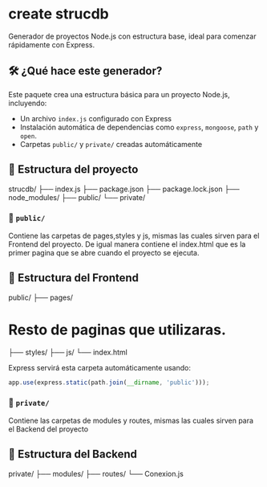 # create strucdb

Generador de proyectos Node.js con estructura base, ideal para comenzar rápidamente con Express.

## 🛠 ¿Qué hace este generador?

Este paquete crea una estructura básica para un proyecto Node.js, incluyendo:

- Un archivo `index.js` configurado con Express
- Instalación automática de dependencias como `express`, `mongoose`, `path` y `open`.
- Carpetas `public/` y `private/` creadas automáticamente

## 📁 Estructura del proyecto

strucdb/
├── index.js
├── package.json
├── package.lock.json
├── node_modules/
├── public/
└── private/



### 📂 `public/`

Contiene las carpetas de pages,styles y js, mismas las cuales sirven para el Frontend del proyecto.
De igual manera contiene el index.html que es la primer pagina que se abre cuando el proyecto se ejecuta.

## 📁 Estructura del Frontend

public/
├── pages/
#   Resto de paginas que utilizaras.
├── styles/
├── js/
└── index.html

Express servirá esta carpeta automáticamente usando:

```js
app.use(express.static(path.join(__dirname, 'public')));
```



### 📂 `private/`

Contiene las carpetas de modules y routes, mismas las cuales sirven para el Backend del proyecto

## 📁 Estructura del Backend

private/
├── modules/
├── routes/
└── Conexion.js





